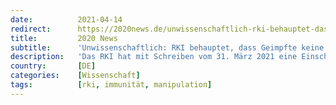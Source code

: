 ```yaml
---
date:          2021-04-14
redirect:      https://2020news.de/unwissenschaftlich-rki-behauptet-dass-geimpfte-keine-uebertraeger-sind/
title:         2020 News
subtitle:      'Unwissenschaftlich: RKI behauptet, dass Geimpfte keine Überträger sind'
description:   'Das RKI hat mit Schreiben vom 31. März 2021 eine Einschätzung zu der Frage der Bundesregierung abgegeben, “ab welchem Zeitpunkt geimpfte Personen mit so hinreichender Sicherheit nicht infektiös sind, dass eine Einbeziehung in Testkonzepte möglicherweise obsolet wird.” Spätestens 15 Tage nach Gabe der zweiten Impfdosis sei dies der Fall, läßt der RKI-Präsident, Prof. Dr. Lothar […]'
country:       [DE]
categories:    [Wissenschaft]
tags:          [rki, immunität, manipulation]
---
```


